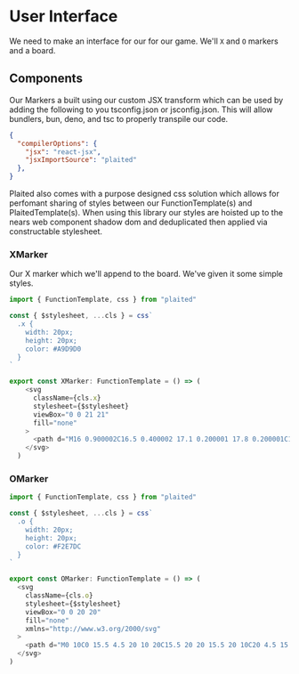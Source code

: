 # User Interface

We need to make an interface for our for our game. We'll `X` and `O` markers and a board.

## Components

Our Markers a built using our custom JSX transform which can be used by adding the following to you tsconfig.json or jsconfig.json. This will allow bundlers, bun, deno, and tsc to properly transpile our code.

```json
{
  "compilerOptions": {
    "jsx": "react-jsx",
    "jsxImportSource": "plaited"
  },
}
```

Plaited also comes with a purpose designed css solution which allows for perfomant sharing of styles between our FunctionTemplate(s) and PlaitedTemplate(s). When using this library our styles are hoisted up to the nears web component shadow dom and deduplicated then applied via constructable stylesheet.

### XMarker

Our X marker which we'll append to the board. We've given it some simple styles. 

```ts
import { FunctionTemplate, css } from "plaited"

const { $stylesheet, ...cls } = css`
  .x {
    width: 20px;
    height: 20px;
    color: #A9D9D0
  }
`

export const XMarker: FunctionTemplate = () => (
    <svg
      className={cls.x}
      stylesheet={$stylesheet}
      viewBox="0 0 21 21"
      fill="none"
    >
      <path d="M16 0.900002C16.5 0.400002 17.1 0.200001 17.8 0.200001C19.2 0.200001 20.3 1.3 20.3 2.7C20.3 3.4 20 4 19.6 4.5L13.8 10.2L19.4 15.8L19.5 15.9C20 16.4 20.2 17 20.2 17.7C20.2 19.1 19.1 20.2 17.7 20.2C17 20.2 16.4 19.9 15.9 19.5L15.8 19.4L15.7 19.3L10.1 13.7L4.4 19.4C3.9 19.9 3.3 20.1 2.6 20.1C1.2 20.1 0.0999985 19 0.0999985 17.6C0.0999985 16.9 0.399995 16.3 0.799995 15.8L6.5 10.1L0.900002 4.5L0.699997 4.3C0.199997 3.9 0 3.2 0 2.5C0 1.1 1.1 0 2.5 0C3.2 0 3.8 0.300001 4.3 0.700001L4.4 0.799999L10.1 6.4L16 0.900002Z" fill="currentColor"/>
    </svg>
  )
```

### OMarker

```ts
import { FunctionTemplate, css } from "plaited"

const { $stylesheet, ...cls } = css`
  .o {
    width: 20px;
    height: 20px;
    color: #F2E7DC
  }
`

export const OMarker: FunctionTemplate = () => (
  <svg
    className={cls.o}
    stylesheet={$stylesheet}
    viewBox="0 0 20 20"
    fill="none"
    xmlns="http://www.w3.org/2000/svg"
  >
    <path d="M0 10C0 15.5 4.5 20 10 20C15.5 20 20 15.5 20 10C20 4.5 15.5 0 10 0C4.5 0 0 4.4 0 10ZM15 10C15 12.8 12.8 15 10 15C7.2 15 5 12.8 5 10C5 7.2 7.2 5 10 5C12.8 5 15 7.2 15 10Z" fill="currentColor"/>
  </svg>
)
```

